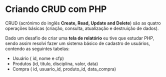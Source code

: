 # Criando CRUD com PHP

CRUD (acrónimo do inglês **Create, Read, Update and Delete**) são as quatro operações básicas (criação, consulta, atualização e destruição de dados).

Dado um desafio de criar uma **tela de relatório** eu tive que estudar PHP, sendo assim resolvi fazer um sistema básico de cadastro de usuários, contendo as seguintes tabelas:
- Usuário ( id, nome e cfp)
- Produtos (id, titulo, disciplina, valor, data)
- Compra ( id, usuario_id, produto_id, data_compra)


